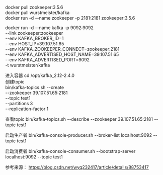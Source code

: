 
docker pull zookeeper:3.5.6  
docker pull wurstmeister/kafka  
docker run -d --name zookeeper  -p 2181:2181 zookeeper:3.5.6  

docker run -d --name kafka -p 9092:9092 \
--link zookeeper:zookeeper \
--env KAFKA_BROKER_ID=1 \
--env HOST_IP=39.107.51.65 \
--env KAFKA_ZOOKEEPER_CONNECT=zookeeper:2181 \
--env KAFKA_ADVERTISED_HOST_NAME=39.107.51.65 \
--env KAFKA_ADVERTISED_PORT=9092 \
-t wurstmeister/kafka


进入容器 cd /opt/kafka_2.12-2.4.0  
创建topic  
bin/kafka-topics.sh --create \
--zookeeper 39.107.51.65:2181 \
--topic test1 \
--partitions 3 \
--replication-factor 1

查看topic
bin/kafka-topics.sh --describe --zookeeper 39.107.51.65:2181 --topic test1

启动生产者
bin/kafka-console-producer.sh --broker-list localhost:9092 --topic test1

启动消费者
bin/kafka-console-consumer.sh --bootstrap-server localhost:9092 --topic test1

参考来源： https://blog.csdn.net/wyq232417/article/details/88753417
